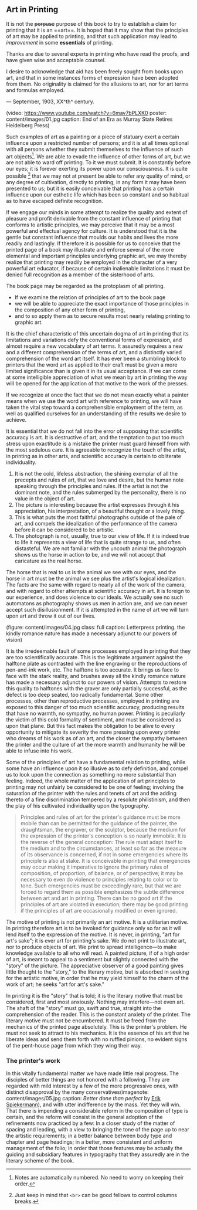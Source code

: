 ## Art in Printing

It is not the ~~porpuse~~ purpose of this book to try to establish a claim for printing that it is an ==art==. It is hoped that it may show that the principles of art may be applied to printing, and that such application may lead to _improvement_ in some **essentials** of printing.

Thanks are due to several experts in printing who have read the proofs, and have given wise and acceptable counsel.

I desire to acknowledge that aid has been freely sought from books upon art, and that in some instances forms of expression have been adopted from them. No originality is claimed for the allusions to art, nor for art terms and formulas employed.

— September, 1903, XX^th^ century.

(video: https://www.youtube.com/watch?v=6mav7bPLXK0 poster: content/images/01.jpg caption: End of an Era as Murray State Retires Heidelberg Press)

Such examples of art as a painting or a piece of statuary exert a certain influence upon a restricted number of persons; and it is at all times optional with all persons whether they submit themselves to the influence of such art objects[^anothernote]. We are able to evade the influence of other forms of art, but we are not able to ward off printing. To it we must submit. It is constantly before our eyes; it is forever exerting its power upon our consciousness. It is quite possible [^breaks] that we may not at present be able to refer any quality of mind, or any degree of cultivation, directly to printing, in any form it may have been presented to us; but it is easily conceivable that printing has a certain influence upon our esthetic life which has been so constant and so habitual as to have escaped definite recognition.

[^anothernote]: Notes are automatically numbered. No need to worry on keeping their order. 
[^breaks]: Just keep in mind that `<br>` can be good fellows to control columns breaks. 

If we engage our minds in some attempt to realize the quality and extent of pleasure and profit derivable from the constant influence of printing that conforms to artistic principles, we may perceive that it may be a most powerful and effectual agency for culture. It is understood that it is the gentle but constant influence that moulds our habits and lives the more readily and lastingly. If therefore it is possible for us to conceive that the printed page of a book may illustrate and enforce several of the more elemental and important principles underlying graphic art, we may thereby realize that printing may readily be employed in the character of a very powerful art educator, if because of certain inalienable limitations it must be denied full recognition as a member of the sisterhood of arts.

The book page may be regarded as the protoplasm of all printing. 
- If we examine the relation of principles of art to the book page 
- we will be able to appreciate the exact importance of those principles in the composition of any other form of printing, 
- and to so apply them as to secure results most nearly relating printing to graphic art.

It is the chief characteristic of this uncertain dogma of art in printing that its limitations and variations defy the conventional forms of expression, and almost require a new vocabulary of art terms. It assuredly requires a new and a different comprehension of the terms of art, and a distinctly varied comprehension of the word art itself. It has ever been a stumbling block to printers that the word art as applied to their craft must be given a more limited significance than is given it in its usual acceptance. If we can come at some intelligible appreciation of what we mean by art in printing the way will be opened for the application of that motive to the work of the presses.

If we recognize at once the fact that we do not mean exactly what a painter means when we use the word art with reference to printing, we will have taken the vital step toward a comprehensible employment of the term, as well as qualified ourselves for an understanding of the results we desire to achieve.

It is essential that we do not fall into the error of supposing that scientific accuracy is art. It is destructive of art, and the temptation to put too much stress upon exactitude is a mistake the printer must guard himself from with the most sedulous care. It is agreeable to recognize the touch of the artist, in printing as in other arts, and scientific accuracy is certain to obliterate individuality. 
1. It is not the cold, lifeless abstraction, the shining exemplar of all the precepts and rules of art, that we love and desire, but the human note speaking through the principles and rules. If the artist is not the dominant note, and the rules submerged by the personality, there is no value in the object of art. 
2. The picture is interesting because the artist expresses through it his appreciation, his interpretation, of a beautiful thought or a lovely thing. 
3. This is what puts the most faithful photographs outside of the pale of art, and compels the idealization of the performance of the camera before it can be considered to be artistic. 
4. The photograph is not, usually, true to our view of life. If it is indeed true to life it represents a view of life that is quite strange to us, and often distasteful. We are not familiar with the uncouth animal the photograph shows us the horse in action to be, and we will not accept that caricature as the real horse. 

The horse that is real to us is the animal we see with our eyes, and the horse in art must be the animal we see plus the artist's logical idealization. The facts are the same with regard to nearly all of the work of the camera, and with regard to other attempts at scientific accuracy in art. It is foreign to our experience, and does violence to our ideals. We actually see no such automatons as photography shows us men in action are, and we can never accept such disillusionment. If it is attempted in the name of art we will turn upon art and throw it out of our lives.

(figure: content/images/04.jpg class: full caption: Letterpress printing. the kindly romance nature has made a necessary adjunct to our powers of vision)

It is the irredeemable fault of some processes employed in printing that they are too scientifically accurate. This is the legitimate argument against the halftone plate as contrasted with the line engraving or the reproductions of pen-and-ink work, etc. The halftone is too accurate. It brings us face to face with the stark reality, and brushes away all the kindly romance nature has made a necessary adjunct to our powers of vision. Attempts to restore this quality to halftones with the graver are only partially successful, as the defect is too deep seated, too radically fundamental. Some other processes, other than reproductive processes, employed in printing are exposed to this danger of too much scientific accuracy, producing results that have no warmth, no sympathy, no human power. Printing is peculiarly the victim of this cold formality of sentiment, and must be considered as upon that plane. But this fact makes the obligation to be alive to every opportunity to mitigate its severity the more pressing upon every printer who dreams of his work as of an art, and the closer the sympathy between the printer and the culture of art the more warmth and humanity he will be able to infuse into his work.

Some of the principles of art have a fundamental relation to printing, while some have an influence upon it so illusive as to defy definition, and compel us to look upon the connection as something no more substantial than feeling. Indeed, the whole matter of the application of art principles to printing may not unfairly be considered to be one of feeling; involving the saturation of the printer with the rules and tenets of art and the adding thereto of a fine discrimination tempered by a resolute philistinism, and then the play of his cultivated individuality upon the typography.

> Principles and rules of art for the printer's guidance must be more mobile than can be permitted for the guidance of the painter, the draughtsman, the engraver, or the sculptor, because the medium for the expression of the printer's conception is so nearly immobile. It is the reverse of the general conception: The rule must adapt itself to the medium and to the circumstances, at least so far as the measure of its observance is concerned, if not in some emergencies where its principle is also at stake. It is conceivable in printing that emergencies may occur making it imperative to ignore the primary rules of composition, of proportion, of balance, or of perspective; it may be necessary to even do violence to principles relating to color or to tone. Such emergencies must be exceedingly rare, but that we are forced to regard them as possible emphasizes the subtle difference between art and art in printing. There can be no good art if the principles of art are violated in execution; there may be good printing if the principles of art are occasionally modified or even ignored.

The motive of printing is not primarily an art motive. It is a utilitarian motive. In printing therefore art is to be invoked for guidance only so far as it will lend itself to the expression of the motive. It is never, in printing, "art for art's sake"; it is ever art for printing's sake. We do not print to illustrate art, nor to produce objects of art. We print to spread intelligence—to make knowledge available to all who will read. A painted picture, if of a high order of art, is meant to appeal to a sentiment but slightly connected with the "story" of the picture. The appreciative observer of a good painting gives little thought to the "story," to the literary motive, but is absorbed in seeking for the artistic motive, in order that he may yield himself to the charm of the work of art; he seeks "art for art's sake."

In printing it is the "story" that is told; it is the literary motive that must be considered, first and most anxiously. Nothing may interfere—not even art. The shaft of the "story" must go, swift and true, straight into the comprehension of the reader. This is the constant anxiety of the printer. The literary motive must not be encumbered. It must be freed from the mechanics of the printed page absolutely. This is the printer's problem. He must not seek to attract to his mechanics. It is the essence of his art that he liberate ideas and send them forth with no ruffled pinions, no evident signs of the pent-house page from which they wing their way.

### The printer's work

In this vitally fundamental matter we have made little real progress. The disciples of better things are not honored with a following. They are regarded with mild interest by a few of the more progressive ones, with distinct disapproval by the many conservatives(imagenote: content/images/05.jpg caption: _Better done than perfect_ by [Erik Spiekermann](https://spiekermann.com/en/new-posters/)), and with utter indifference by the mass. Yet they will win. That there is impending a considerable reform in the composition of type is certain, and the reform will consist in the general adoption of the refinements now practiced by a few: In a closer study of the matter of spacing and leading, with a view to bringing the tone of the page up to near the artistic requirements; in a better balance between body type and chapter and page headings; in a better, more consistent and uniform management of the folio; in order that those features may be actually the guiding and subsidiary features in typography that they assuredly are in the literary scheme of the book.